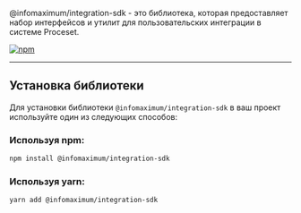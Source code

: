 @infomaximum/integration-sdk - это библиотека, которая предоставляет набор интерфейсов и утилит для пользовательских интеграции в системе Proceset.

<a href="https://www.npmjs.com/package/@infomaximum/integration-sdk">
    <img alt="npm" src="https://img.shields.io/npm/v/@infomaximum/integration-sdk?style=for-the-badge">
</a>

---

## Установка библиотеки

Для установки библиотеки `@infomaximum/integration-sdk` в ваш проект используйте один из следующих способов:

### Используя npm:

```bash
npm install @infomaximum/integration-sdk
```

### Используя yarn:

```bash
yarn add @infomaximum/integration-sdk
```
